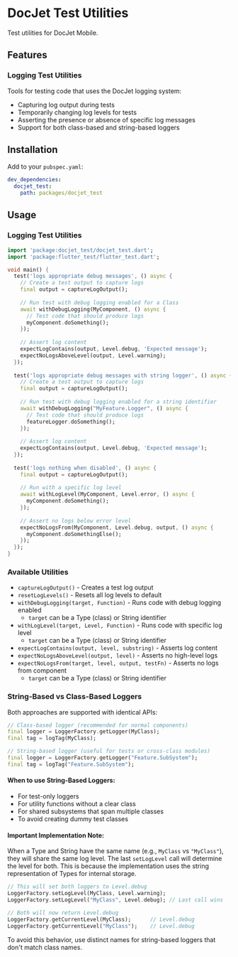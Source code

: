 # DocJet Test Utilities

Test utilities for DocJet Mobile.

## Features

### Logging Test Utilities

Tools for testing code that uses the DocJet logging system:

- Capturing log output during tests
- Temporarily changing log levels for tests
- Asserting the presence or absence of specific log messages
- Support for both class-based and string-based loggers

## Installation

Add to your `pubspec.yaml`:

```yaml
dev_dependencies:
  docjet_test:
    path: packages/docjet_test
```

## Usage

### Logging Test Utilities

```dart
import 'package:docjet_test/docjet_test.dart';
import 'package:flutter_test/flutter_test.dart';

void main() {
  test('logs appropriate debug messages', () async {
    // Create a test output to capture logs
    final output = captureLogOutput();
    
    // Run test with debug logging enabled for a Class
    await withDebugLogging(MyComponent, () async {
      // Test code that should produce logs
      myComponent.doSomething();
    });
    
    // Assert log content
    expectLogContains(output, Level.debug, 'Expected message');
    expectNoLogsAboveLevel(output, Level.warning);
  });
  
  test('logs appropriate debug messages with string logger', () async {
    // Create a test output to capture logs
    final output = captureLogOutput();
    
    // Run test with debug logging enabled for a string identifier
    await withDebugLogging("MyFeature.Logger", () async {
      // Test code that should produce logs
      featureLogger.doSomething();
    });
    
    // Assert log content
    expectLogContains(output, Level.debug, 'Expected message');
  });
  
  test('logs nothing when disabled', () async {
    final output = captureLogOutput();
    
    // Run with a specific log level
    await withLogLevel(MyComponent, Level.error, () async {
      myComponent.doSomething();
    });
    
    // Assert no logs below error level
    expectNoLogsFrom(MyComponent, Level.debug, output, () async {
      myComponent.doSomethingElse();
    });
  });
}
```

### Available Utilities

- `captureLogOutput()` - Creates a test log output
- `resetLogLevels()` - Resets all log levels to default
- `withDebugLogging(target, Function)` - Runs code with debug logging enabled
  - `target` can be a Type (class) or String identifier
- `withLogLevel(target, Level, Function)` - Runs code with specific log level
  - `target` can be a Type (class) or String identifier
- `expectLogContains(output, level, substring)` - Asserts log content
- `expectNoLogsAboveLevel(output, level)` - Asserts no high-level logs
- `expectNoLogsFrom(target, level, output, testFn)` - Asserts no logs from component
  - `target` can be a Type (class) or String identifier

### String-Based vs Class-Based Loggers

Both approaches are supported with identical APIs:

```dart
// Class-based logger (recommended for normal components)
final logger = LoggerFactory.getLogger(MyClass);
final tag = logTag(MyClass);

// String-based logger (useful for tests or cross-class modules)
final logger = LoggerFactory.getLogger("Feature.SubSystem");
final tag = logTag("Feature.SubSystem");
```

#### When to use String-Based Loggers:

- For test-only loggers
- For utility functions without a clear class
- For shared subsystems that span multiple classes
- To avoid creating dummy test classes

#### Important Implementation Note:

When a Type and String have the same name (e.g., `MyClass` vs `"MyClass"`), they will share the same log level. The last `setLogLevel` call will determine the level for both. This is because the implementation uses the string representation of Types for internal storage.

```dart
// This will set both loggers to Level.debug  
LoggerFactory.setLogLevel(MyClass, Level.warning);
LoggerFactory.setLogLevel("MyClass", Level.debug); // Last call wins

// Both will now return Level.debug
LoggerFactory.getCurrentLevel(MyClass);      // Level.debug
LoggerFactory.getCurrentLevel("MyClass");    // Level.debug
```

To avoid this behavior, use distinct names for string-based loggers that don't match class names. 